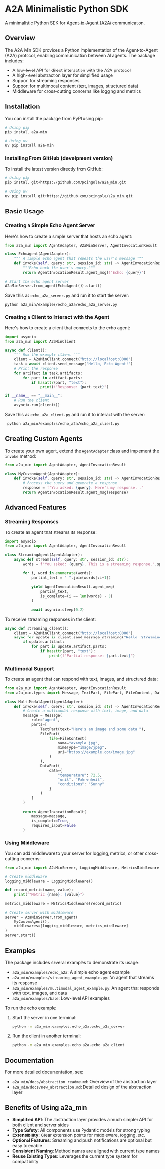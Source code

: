 # A2A Minimalistic Python SDK

A minimalistic Python SDK for [Agent-to-Agent (A2A)](https://google.github.io/A2A/#/) communication.

## Overview

The A2A Min SDK provides a Python implementation of the Agent-to-Agent (A2A) protocol, enabling communication between AI agents. The package includes:

- A low-level API for direct interaction with the A2A protocol
- A high-level abstraction layer for simplified usage
- Support for streaming responses
- Support for multimodal content (text, images, structured data)
- Middleware for cross-cutting concerns like logging and metrics

## Installation

You can install the package from PyPI using pip:

```bash
# Using pip
pip install a2a-min

# Using uv
uv pip install a2a-min
```

### Installing From GitHub (develpment version)

To install the latest version directly from GitHub:

```bash
# Using pip
pip install git+https://github.com/pcingola/a2a_min.git

# Using uv
uv pip install git+https://github.com/pcingola/a2a_min.git
```

## Basic Usage

### Creating a Simple Echo Agent Server

Here's how to create a simple server that hosts an echo agent:

```python
from a2a_min import AgentAdapter, A2aMinServer, AgentInvocationResult

class EchoAgent(AgentAdapter):
    """ A simple echo agent that repeats the user's message """
    def invoke(self, query: str, session_id: str) -> AgentInvocationResult:
        """Echo back the user's query."""
        return AgentInvocationResult.agent_msg(f"Echo: {query}")

# Start the echo agent server
A2aMinServer.from_agent(EchoAgent()).start()
```

Save this as `echo_a2a_server.py` and run it to start the server:

```bash
python a2a_min/examples/echo_a2a/echo_a2a_server.py
```

### Creating a Client to Interact with the Agent

Here's how to create a client that connects to the echo agent:

```python
import asyncio
from a2a_min import A2aMinClient

async def client():
    """ Run the example client """
    client = A2aMinClient.connect("http://localhost:8000")
    task = await client.send_message("Hello, Echo Agent!")    
    # Print the response
    for artifact in task.artifacts:
        for part in artifact.parts:
            if hasattr(part, "text"):
                print(f"Response: {part.text}")

if __name__ == "__main__":
    # Run the client
    asyncio.run(client())
```

Save this as `echo_a2a_client.py` and run it to interact with the server:

```bash
 python a2a_min/examples/echo_a2a/echo_a2a_client.py
```

## Creating Custom Agents

To create your own agent, extend the `AgentAdapter` class and implement the `invoke` method:

```python
from a2a_min import AgentAdapter, AgentInvocationResult

class MyCustomAgent(AgentAdapter):
    def invoke(self, query: str, session_id: str) -> AgentInvocationResult:
        # Process the query and generate a response
        response = f"You asked: {query}. Here's my response..."
        return AgentInvocationResult.agent_msg(response)
```

## Advanced Features

### Streaming Responses

To create an agent that streams its response:

```python
import asyncio
from a2a_min import AgentAdapter, AgentInvocationResult

class StreamingAgent(AgentAdapter):
    async def stream(self, query: str, session_id: str):
        words = f"You asked: {query}. This is a streaming response.".split()
        
        for i, word in enumerate(words):
            partial_text = " ".join(words[:i+1])
            
            yield AgentInvocationResult.agent_msg(
                partial_text,
                is_complete=(i == len(words) - 1)
            )
            
            await asyncio.sleep(0.2)
```

To receive streaming responses in the client:

```python
async def streaming_client():
    client = A2aMinClient.connect("http://localhost:8000")
    async for update in client.send_message_streaming("Hello, Streaming Agent!"):
        if update.artifact:
            for part in update.artifact.parts:
                if hasattr(part, "text"):
                    print(f"Partial response: {part.text}")
```

### Multimodal Support

To create an agent that can respond with text, images, and structured data:

```python
from a2a_min import AgentAdapter, AgentInvocationResult
from a2a_min.types import Message, TextPart, FilePart, FileContent, DataPart

class MultiModalAgent(AgentAdapter):
    def invoke(self, query: str, session_id: str) -> AgentInvocationResult:
        # Create a multimodal response with text, image, and data
        message = Message(
            role="agent",
            parts=[
                TextPart(text="Here's an image and some data:"),
                FilePart(
                    file=FileContent(
                        name="example.jpg",
                        mimeType="image/jpeg",
                        uri="https://example.com/image.jpg"
                    )
                ),
                DataPart(
                    data={
                        "temperature": 72.5,
                        "unit": "Fahrenheit",
                        "conditions": "Sunny"
                    }
                )
            ]
        )
        
        return AgentInvocationResult(
            message=message,
            is_complete=True,
            requires_input=False
        )
```

### Using Middleware

You can add middleware to your server for logging, metrics, or other cross-cutting concerns:

```python
from a2a_min import A2aMinServer, LoggingMiddleware, MetricsMiddleware

# Create middleware
logging_middleware = LoggingMiddleware()

def record_metric(name, value):
    print(f"Metric {name}: {value}")

metrics_middleware = MetricsMiddleware(record_metric)

# Create server with middleware
server = A2aMinServer.from_agent(
    MyCustomAgent(),
    middlewares=[logging_middleware, metrics_middleware]
)
server.start()
```

## Examples

The package includes several examples to demonstrate its usage:

- `a2a_min/examples/echo_a2a`: A simple echo agent example
- `a2a_min/examples/streaming_agent_example.py`: An agent that streams its response
- `a2a_min/examples/multimodal_agent_example.py`: An agent that responds with text, images, and data
- `a2a_min/examples/base`: Low-level API examples

To run the echo example:

1. Start the server in one terminal:
   ```bash
   python -m a2a_min.examples.echo_a2a.echo_a2a_server
   ```

2. Run the client in another terminal:
   ```bash
   python -m a2a_min.examples.echo_a2a.echo_a2a_client
   ```

## Documentation

For more detailed documentation, see:

- `a2a_min/docs/abstraction_readme.md`: Overview of the abstraction layer
- `a2a_min/docs/new_abstraction.md`: Detailed design of the abstraction layer

## Benefits of Using a2a_min

- **Simplified API**: The abstraction layer provides a much simpler API for both client and server sides
- **Type Safety**: All components use Pydantic models for strong typing
- **Extensibility**: Clear extension points for middleware, logging, etc.
- **Optional Features**: Streaming and push notifications are optional but easy to enable
- **Consistent Naming**: Method names are aligned with current type names
- **Reuse Existing Types**: Leverages the current type system for compatibility
